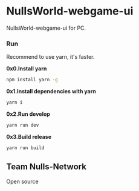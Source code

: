 # NullsWorld-webgame-ui

NullsWorld-webgame-ui for PC.

### Run

Recommend to use yarn, it's faster.

**0x0.Install yarn**

```sh
npm install yarn -g
```

**0x1.Install dependencies with yarn**

```sh
yarn i
```

**0x2.Run develop**

```sh
yarn run dev
```

**0x3.Build release**

```sh
yarn run build
```

## Team Nulls-Network

Open source
